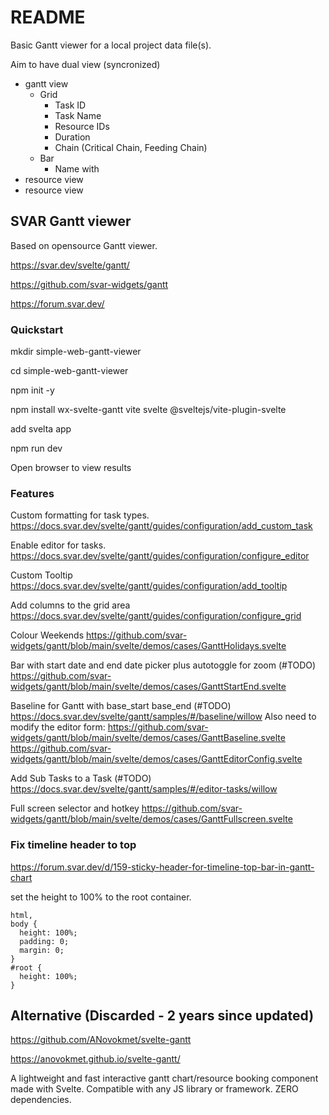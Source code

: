 # README

Basic Gantt viewer for a local project data file(s).

Aim to have dual view (syncronized)
- gantt view
  - Grid
    - Task ID
    - Task Name
    - Resource IDs
    - Duration
    - Chain (Critical Chain, Feeding Chain)
  - Bar
    - Name with
- resource view
- resource view

## SVAR Gantt viewer

Based on opensource Gantt viewer.

https://svar.dev/svelte/gantt/

https://github.com/svar-widgets/gantt

https://forum.svar.dev/

### Quickstart

mkdir simple-web-gantt-viewer

cd simple-web-gantt-viewer

npm init -y

npm install wx-svelte-gantt vite svelte @sveltejs/vite-plugin-svelte

add svelta app

npm run dev

Open browser to view results


### Features

Custom formatting for task types.
https://docs.svar.dev/svelte/gantt/guides/configuration/add_custom_task

Enable editor for tasks.
https://docs.svar.dev/svelte/gantt/guides/configuration/configure_editor

Custom Tooltip
https://docs.svar.dev/svelte/gantt/guides/configuration/add_tooltip

Add columns to the grid area
https://docs.svar.dev/svelte/gantt/guides/configuration/configure_grid

Colour Weekends
https://github.com/svar-widgets/gantt/blob/main/svelte/demos/cases/GanttHolidays.svelte

Bar with start date and end date picker plus autotoggle for zoom (#TODO)
https://github.com/svar-widgets/gantt/blob/main/svelte/demos/cases/GanttStartEnd.svelte

Baseline for Gantt with base_start base_end (#TODO)
https://docs.svar.dev/svelte/gantt/samples/#/baseline/willow
Also need to modify the editor form: https://github.com/svar-widgets/gantt/blob/main/svelte/demos/cases/GanttBaseline.svelte
https://github.com/svar-widgets/gantt/blob/main/svelte/demos/cases/GanttEditorConfig.svelte

Add Sub Tasks to a Task (#TODO)
https://docs.svar.dev/svelte/gantt/samples/#/editor-tasks/willow

Full screen selector and hotkey
https://github.com/svar-widgets/gantt/blob/main/svelte/demos/cases/GanttFullscreen.svelte


### Fix timeline header to top

https://forum.svar.dev/d/159-sticky-header-for-timeline-top-bar-in-gantt-chart

set the height to 100% to the root container.

```
html,
body {
  height: 100%;
  padding: 0;
  margin: 0;
}
#root {
  height: 100%;
}
```

## Alternative (Discarded - 2 years since updated)

https://github.com/ANovokmet/svelte-gantt

https://anovokmet.github.io/svelte-gantt/

A lightweight and fast interactive gantt chart/resource booking component made with Svelte. Compatible with any JS library or framework. ZERO dependencies.
